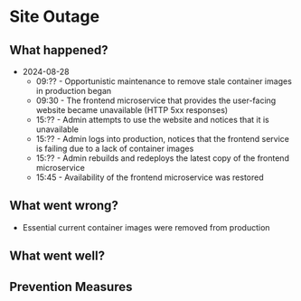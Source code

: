 # Site Outage

## What happened?

- 2024-08-28
  - 09:?? - Opportunistic maintenance to remove stale container images in production began
  - 09:30 - The frontend microservice that provides the user-facing website became unavailable (HTTP 5xx responses)
  - 15:?? - Admin attempts to use the website and notices that it is unavailable
  - 15:?? - Admin logs into production, notices that the frontend service is failing due to a lack of container images
  - 15:?? - Admin rebuilds and redeploys the latest copy of the frontend microservice
  - 15:45 - Availability of the frontend microservice was restored

## What went wrong?

- Essential current container images were removed from production

## What went well?

## Prevention Measures
